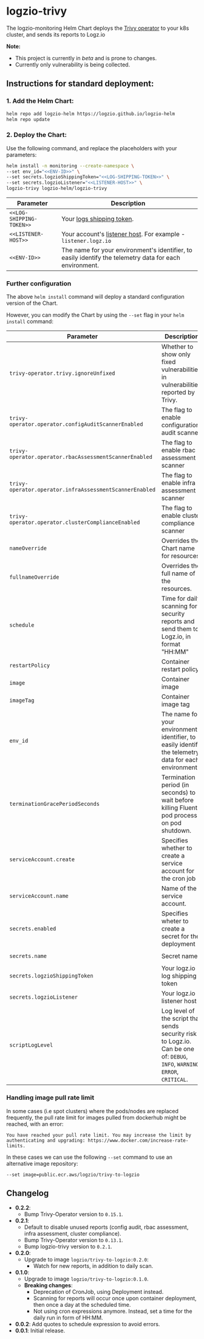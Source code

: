 # logzio-trivy

The logzio-monitoring Helm Chart deploys the [Trivy operator](https://github.com/aquasecurity/trivy-operator) to your k8s cluster, and sends its reports to Logz.io

**Note:**
- This project is currently in *beta* and is prone to changes.
- Currently only vulnerability is being collected.

## Instructions for standard deployment:

### 1. Add the Helm Chart:

```sh
helm repo add logzio-helm https://logzio.github.io/logzio-helm
helm repo update
```

### 2. Deploy the Chart:

Use the following command, and replace the placeholders with your parameters:

```sh
helm install -n monitoring --create-namespace \
--set env_id="<<ENV-ID>>" \
--set secrets.logzioShippingToken="<<LOG-SHIPPING-TOKEN>>" \
--set secrets.logzioListener="<<LISTENER-HOST>>" \
logzio-trivy logzio-helm/logzio-trivy
```

| Parameter | Description |
| --- | --- |
| `<<LOG-SHIPPING-TOKEN>>` | Your [logs shipping token](https://app.logz.io/#/dashboard/settings/general). |
| `<<LISTENER-HOST>>` | Your account's [listener host](https://app.logz.io/#/dashboard/settings/manage-tokens/data-shipping?product=logs). For example - `listener.logz.io` |
| `<<ENV-ID>>` | The name for your environment's identifier, to easily identify the telemetry data for each environment. |


### Further configuration

The above `helm install` command will deploy a standard configuration version of the Chart.

However, you can modify the Chart by using the `--set` flag in your `helm install` command:

| Parameter	| Description | Default |
| --- | --- | --- |
| `trivy-operator.trivy.ignoreUnfixed` | Whether to show only fixed vulnerabilities in vulnerabilities reported by Trivy. | `false` |
| `trivy-operator.operator.configAuditScannerEnabled` | The flag to enable configuration audit scanner | `false` |
| `trivy-operator.operator.rbacAssessmentScannerEnabled` | The flag to enable rbac assessment scanner | `false` |
| `trivy-operator.operator.infraAssessmentScannerEnabled` | The flag to enable infra assessment scanner | `false` |
| `trivy-operator.operator.clusterComplianceEnabled` | The flag to enable cluster compliance scanner | `false` |
| `nameOverride` | Overrides the Chart name for resources. | `""` |
| `fullnameOverride` | Overrides the full name of the resources. | `""` |
| `schedule` | Time for daily scanning for security reports and send them to Logz.io, in format "HH:MM" | `"07:00"` |
| `restartPolicy` | Container restart policy | `OnFailure` |
| `image` | Container image | `logzio/trivy-to-logzio` |
| `imageTag` | Container image tag | `0.2.1` |
| `env_id` | The name for your environment's identifier, to easily identify the telemetry data for each environment | `""` |
| `terminationGracePeriodSeconds` | Termination period (in seconds) to wait before killing Fluentd pod process on pod shutdown. | `30` |
| `serviceAccount.create` | Specifies whether to create a service account for the cron job | `true` |
| `serviceAccount.name` | Name of the service account. | `""` |
| `secrets.enabled` | Specifies wheter to create a secret for the deployment | `true` |
| `secrets.name` | Secret name | `"logzio-logs-secret-trivy"` |
| `secrets.logzioShippingToken` | Your logz.io log shipping token | `""` |
| `secrets.logzioListener` | Your logz.io listener host | `""` (defaults to us region) |
| `scriptLogLevel` | Log level of the script that sends security risk to Logz.io. Can be one of: `DEBUG`, `INFO`, `WARNING`, `ERROR`, `CRITICAL`. | `INFO` |

### Handling image pull rate limit
In some cases (i.e spot clusters) where the pods/nodes are replaced frequently, the pull rate limit for images pulled from dockerhub might be reached, with an error:
```shell
You have reached your pull rate limit. You may increase the limit by authenticating and upgrading: https://www.docker.com/increase-rate-limits.
```
In these cases we can use the following `--set` command to use an alternative image repository:

```shell
--set image=public.ecr.aws/logzio/trivy-to-logzio
```


## Changelog

- **0.2.2**:
  - Bump Trivy-Operator version to `0.15.1`.
- **0.2.1**:
  - Default to disable unused reports (config audit, rbac assessment, infra assessment, cluster compliance).
  - Bump Trivy-Operator version to `0.13.1`.
  - Bump logzio-trivy version to `0.2.1`.
- **0.2.0**:
  - Upgrade to image `logzio/trivy-to-logzio:0.2.0`:
    - Watch for new reports, in addition to daily scan.
- **0.1.0**:
  - Upgrade to image `logzio/trivy-to-logzio:0.1.0`.
  - **Breaking changes**:
    - Deprecation of CronJob, using Deployment instead.
    - Scanning for reports will occur once upon container deployment, then once a day at the scheduled time. 
    - Not using cron expressions anymore. Instead, set a time for the daily run in form of HH:MM. 
- **0.0.2**: Add quotes to schedule expression to avoid errors. 
- **0.0.1**: Initial release.
